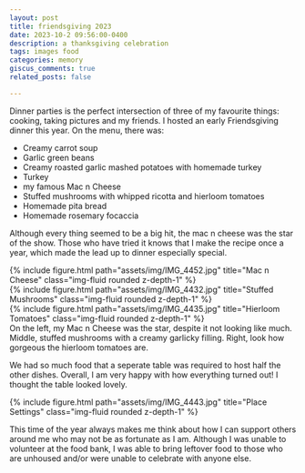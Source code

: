 ```yaml
---
layout: post
title: friendsgiving 2023
date: 2023-10-2 09:56:00-0400
description: a thanksgiving celebration 
tags: images food
categories: memory
giscus_comments: true
related_posts: false

---
```

Dinner parties is the perfect intersection of three of my favourite things: cooking, taking pictures and my friends. I hosted an early Friendsgiving dinner this year. On the menu, there was:

- Creamy carrot soup
- Garlic green beans 
- Creamy roasted garlic mashed potatoes with homemade turkey
- Turkey
- my famous Mac n Cheese
- Stuffed mushrooms with whipped ricotta and hierloom tomatoes
- Homemade pita bread
- Homemade rosemary focaccia 

Although every thing seemed to be a big hit, the mac n cheese was the star of the show. Those who have tried it knows that I make the recipe once a year, which made the lead up to dinner especially special. 

<div class="row">
    <div class="col-sm mt-3 mt-md-0">
        {% include figure.html path="assets/img/IMG_4452.jpg" title="Mac n Cheese" class="img-fluid rounded z-depth-1" %}
    </div>
    <div class="col-sm mt-3 mt-md-0">
        {% include figure.html path="assets/img/IMG_4432.jpg" title="Stuffed Mushrooms" class="img-fluid rounded z-depth-1" %}
    </div>
    <div class="col-sm mt-3 mt-md-0">
        {% include figure.html path="assets/img/IMG_4435.jpg" title="Hierloom Tomatoes" class="img-fluid rounded z-depth-1" %}
    </div>
</div>
<div class="caption">
    On the left, my Mac n Cheese was the star, despite it not looking like much. Middle, stuffed mushrooms with a creamy garlicky filling. Right, look how gorgeous the hierloom tomatoes are.
</div>

We had so much food that a seperate table was required to host half the other dishes. Overall, I am very happy with how everything turned out! I thought the table looked lovely. 

<div class="row justify-content-sm-center">
    <div class="col-sm-12 mt-3 mt-md-0">
        {% include figure.html path="assets/img/IMG_4443.jpg" title="Place Settings" class="img-fluid rounded z-depth-1" %}
    </div>
    
This time of the year always makes me think about how I can support others around me who may not be as fortunate as I am. Although I was unable to volunteer at the food bank, I was able to bring leftover food to those who are unhoused and/or were unable to celebrate with anyone else. 
</div>
